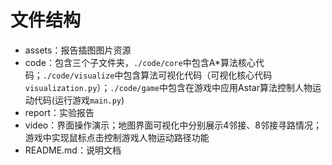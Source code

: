 # 文件结构

- assets：报告插图图片资源
- code：包含三个子文件夹，`./code/core`中包含A*算法核心代码；`./code/visualize`中包含算法可视化代码（可视化核心代码`visualization.py`）；`./code/game`中包含在游戏中应用Astar算法控制人物运动代码(运行游戏`main.py`)
- report：实验报告
- video：界面操作演示；地图界面可视化中分别展示4邻接、8邻接寻路情况；游戏中实现鼠标点击控制游戏人物运动路径功能
- README.md：说明文档


